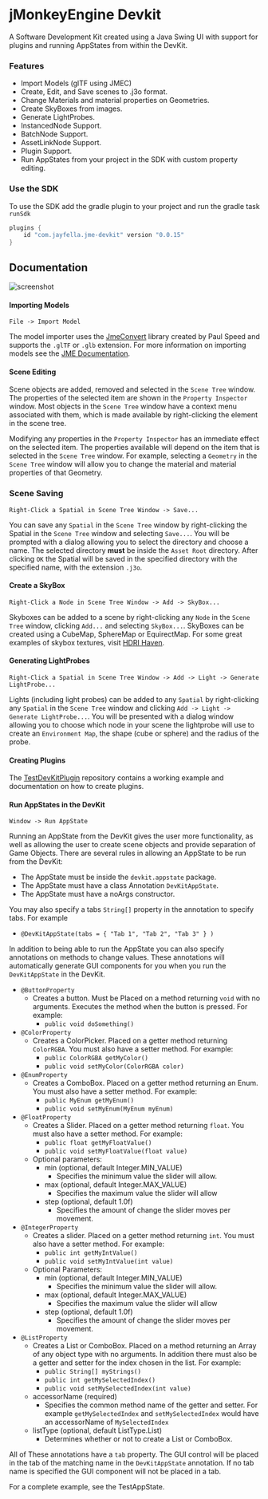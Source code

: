jMonkeyEngine Devkit
===

A Software Development Kit created using a Java Swing UI with support for plugins and running AppStates from within
the DevKit.

### Features
- Import Models (glTF using JMEC)
- Create, Edit, and Save scenes to .j3o format.
- Change Materials and material properties on Geometries.
- Create SkyBoxes from images.
- Generate LightProbes.
- InstancedNode Support.
- BatchNode Support.
- AssetLinkNode Support.
- Plugin Support.
- Run AppStates from your project in the SDK with custom property editing.

### Use the SDK
To use the SDK add the gradle plugin to your project and run the gradle task `runSdk`

```groovy
plugins {
    id "com.jayfella.jme-devkit" version "0.0.15"
}
```

Documentation
---

![screenshot](https://i.imgur.com/t7HFH50.png)

#### Importing Models
```
File -> Import Model
```

The model importer uses the [JmeConvert](https://github.com/Simsilica/JmeConvert) library created by Paul Speed and
supports the `.glTF` or `.glb` extension. For more information on importing models see the
 [JME Documentation](https://wiki.jmonkeyengine.org/docs/3.3/tutorials/how-to/modeling/blender/blender_gltf.html#import-structure).
 
 #### Scene Editing
 Scene objects are added, removed and selected in the `Scene Tree` window. The properties of the selected item are shown
 in the `Property Inspector` window. Most objects in the `Scene Tree` window have a context menu associated with them,
 which is made available by right-clicking the element in the scene tree.
 
 Modifying any properties in the `Property Inspector` has an immediate effect on the selected item. The properties
 available will depend on the item that is selected in the `Scene Tree` window. For example, selecting a `Geometry`
 in the `Scene Tree` window will allow you to change the material and material properties of that Geometry.
 
 ### Scene Saving
 ```
Right-Click a Spatial in Scene Tree Window -> Save...
```
 You can save any `Spatial` in the `Scene Tree` window by right-clicking the Spatial in the `Scene Tree` window and
 selecting `Save...`. You will be prompted with a dialog allowing you to select the directory and choose a name.
 The selected directory **must** be inside the `Asset Root` directory. After clicking `OK` the Spatial will be saved
 in the specified directory with the specified name, with the extension `.j3o`.
 
 #### Create a SkyBox
 ```
Right-Click a Node in Scene Tree Window -> Add -> SkyBox...
```
Skyboxes can be added to a scene by right-clicking any `Node` in the `Scene Tree` window, clicking `Add...` and
selecting `SkyBox...`. SkyBoxes can be created using a CubeMap, SphereMap or EquirectMap. For some great examples of
 skybox textures, visit [HDRI Haven](https://hdrihaven.com/hdris/).

#### Generating LightProbes
```
Right-Click a Spatial in Scene Tree Window -> Add -> Light -> Generate LightProbe...
```
Lights (including light probes) can be added to any `Spatial` by right-clicking any `Spatial` in the `Scene Tree`
window and clicking `Add -> Light -> Generate LightProbe...`. You will be presented with a dialog window allowing you
to choose which node in your scene the lightprobe will use to create an `Environment Map`, the shape (cube or sphere)
and the radius of the probe.

#### Creating Plugins
The [TestDevKitPlugin](https://github.com/jayfella/TestDevkitPlugin) repository contains a working example and
documentation on how to create plugins.

#### Run AppStates in the DevKit
```
Window -> Run AppState
```
Running an AppState from the DevKit gives the user more functionality, as well as allowing the user to create scene
objects and provide separation of Game Objects. There are several rules in allowing an AppState to be run from the
DevKit:

- The AppState must be inside the `devkit.appstate` package.
- The AppState must have a class Annotation `DevKitAppState`.
- The AppState must have a noArgs constructor.

You may also specify a tabs `String[]` property in the annotation to specify tabs. For example
- `@DevKitAppState(tabs = { "Tab 1", "Tab 2", "Tab 3" } )`

In addition to being able to run the AppState you can also specify annotations on methods to change values. These
annotations will automatically generate GUI components for you when you run the `DevKitAppState` in the DevKit.

- `@ButtonProperty`
    - Creates a button. Must be Placed on a method returning `void` with no arguments. Executes the method when the
    button is pressed.
    For example:
        - `public void doSomething()` 
- `@ColorProperty`
    - Creates a ColorPicker. Placed on a getter method returning `ColorRGBA`. You must also have a setter method.
    For example:
        - `public ColorRGBA getMyColor()`
        - `public void setMyColor(ColorRGBA color)`
- `@EnumProperty`
    - Creates a ComboBox. Placed on a getter method returning an Enum. You must also have a setter method.
    For example:
        - `public MyEnum getMyEnum()`
        - `public void setMyEnum(MyEnum myEnum)`
- `@FloatProperty`
    - Creates a Slider. Placed on a getter method returning `float`. You must also have a setter method.
    For example:
        - `public float getMyFloatValue()`
        - `public void setMyFloatValue(float value)`
    - Optional parameters:
        - min (optional, default Integer.MIN_VALUE)
            - Specifies the minimum value the slider will allow.
        - max (optional, default Integer.MAX_VALUE)
            - Specifies the maximum value the slider will allow
        - step (optional, default 1.0f)
            - Specifies the amount of change the slider moves per movement.
- `@IntegerProperty`
    - Creates a slider. Placed on a getter method returning `int`. You must also have a setter method.
    For example:
        - `public int getMyIntValue()`
        - `public void setMyIntValue(int value)`
    - Optional Parameters:
        - min (optional, default Integer.MIN_VALUE)
            - Specifies the minimum value the slider will allow.
        - max (optional, default Integer.MAX_VALUE)
            - Specifies the maximum value the slider will allow
        - step (optional, default 1.0f)
            - Specifies the amount of change the slider moves per movement.
- `@ListProperty`
    - Creates a List or ComboBox. Placed on a method returning an Array of any object type with no arguments.
    In addition there must also be a getter and setter for the index chosen in the list.
    For example:
        - `public String[] myStrings()`
        - `public int getMySelectedIndex()`
        - `public void setMySelectedIndex(int value)`
    - accessorName (required)
        - Specifies the common method name of the getter and setter. For example `getMySelectedIndex` and
        `setMySelectedIndex` would have an accessorName of `MySelectedIndex`
    - listType (optional, default ListType.List)
        - Determines whether or not to create a List or ComboBox.

All of These annotations have a `tab` property. The GUI control will be placed in the tab of the matching name in the
`DevKitAppState` annotation. If no tab name is specified the GUI component will not be placed in a tab.

For a complete example, see the TestAppState.